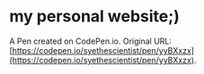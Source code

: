 # my personal website;)

A Pen created on CodePen.io. Original URL: [https://codepen.io/syethescientist/pen/yyBXxzx](https://codepen.io/syethescientist/pen/yyBXxzx).
